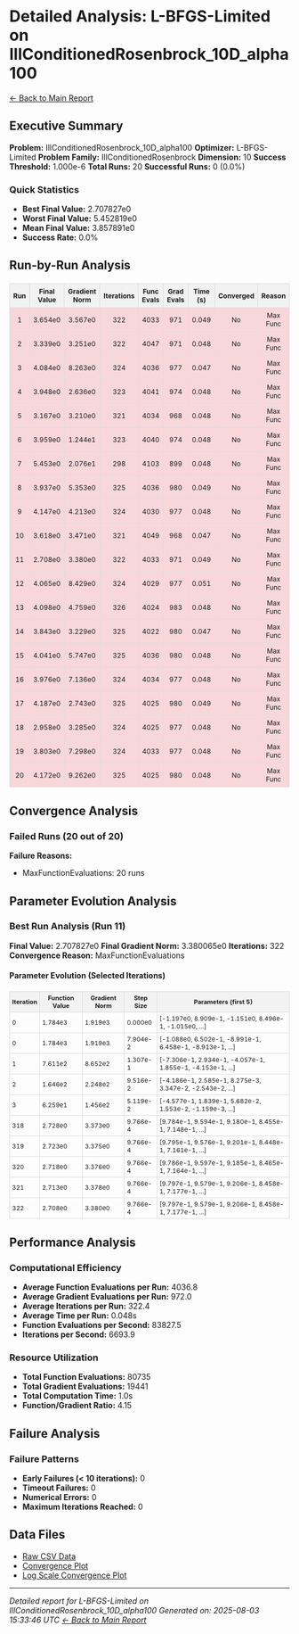 # Detailed Analysis: L-BFGS-Limited on IllConditionedRosenbrock_10D_alpha100
[← Back to Main Report](benchmark_report.md)
## Executive Summary
**Problem:** IllConditionedRosenbrock_10D_alpha100
**Optimizer:** L-BFGS-Limited
**Problem Family:** IllConditionedRosenbrock
**Dimension:** 10
**Success Threshold:** 1.000e-6
**Total Runs:** 20
**Successful Runs:** 0 (0.0%)

### Quick Statistics
* **Best Final Value:** 2.707827e0
* **Worst Final Value:** 5.452819e0
* **Mean Final Value:** 3.857891e0
* **Success Rate:** 0.0%


## Run-by-Run Analysis
<table style="border-collapse: collapse; width: 100%; margin: 20px 0; font-size: 12px;">
<tr style="background-color: #f2f2f2;">
<th style="border: 1px solid #ddd; padding: 6px; text-align: center;">Run</th>
<th style="border: 1px solid #ddd; padding: 6px; text-align: center;">Final Value</th>
<th style="border: 1px solid #ddd; padding: 6px; text-align: center;">Gradient Norm</th>
<th style="border: 1px solid #ddd; padding: 6px; text-align: center;">Iterations</th>
<th style="border: 1px solid #ddd; padding: 6px; text-align: center;">Func Evals</th>
<th style="border: 1px solid #ddd; padding: 6px; text-align: center;">Grad Evals</th>
<th style="border: 1px solid #ddd; padding: 6px; text-align: center;">Time (s)</th>
<th style="border: 1px solid #ddd; padding: 6px; text-align: center;">Converged</th>
<th style="border: 1px solid #ddd; padding: 6px; text-align: center;">Reason</th>
</tr>
<tr style="background-color: #f8d7da;">
<td style="border: 1px solid #ddd; padding: 6px; text-align: center;">1</td>
<td style="border: 1px solid #ddd; padding: 6px; text-align: center;">3.654e0</td>
<td style="border: 1px solid #ddd; padding: 6px; text-align: center;">3.567e0</td>
<td style="border: 1px solid #ddd; padding: 6px; text-align: center;">322</td>
<td style="border: 1px solid #ddd; padding: 6px; text-align: center;">4033</td>
<td style="border: 1px solid #ddd; padding: 6px; text-align: center;">971</td>
<td style="border: 1px solid #ddd; padding: 6px; text-align: center;">0.049</td>
<td style="border: 1px solid #ddd; padding: 6px; text-align: center;">No</td>
<td style="border: 1px solid #ddd; padding: 6px; text-align: center;">Max Func</td>
</tr>
<tr style="background-color: #f8d7da;">
<td style="border: 1px solid #ddd; padding: 6px; text-align: center;">2</td>
<td style="border: 1px solid #ddd; padding: 6px; text-align: center;">3.339e0</td>
<td style="border: 1px solid #ddd; padding: 6px; text-align: center;">3.251e0</td>
<td style="border: 1px solid #ddd; padding: 6px; text-align: center;">322</td>
<td style="border: 1px solid #ddd; padding: 6px; text-align: center;">4047</td>
<td style="border: 1px solid #ddd; padding: 6px; text-align: center;">971</td>
<td style="border: 1px solid #ddd; padding: 6px; text-align: center;">0.048</td>
<td style="border: 1px solid #ddd; padding: 6px; text-align: center;">No</td>
<td style="border: 1px solid #ddd; padding: 6px; text-align: center;">Max Func</td>
</tr>
<tr style="background-color: #f8d7da;">
<td style="border: 1px solid #ddd; padding: 6px; text-align: center;">3</td>
<td style="border: 1px solid #ddd; padding: 6px; text-align: center;">4.084e0</td>
<td style="border: 1px solid #ddd; padding: 6px; text-align: center;">8.263e0</td>
<td style="border: 1px solid #ddd; padding: 6px; text-align: center;">324</td>
<td style="border: 1px solid #ddd; padding: 6px; text-align: center;">4036</td>
<td style="border: 1px solid #ddd; padding: 6px; text-align: center;">977</td>
<td style="border: 1px solid #ddd; padding: 6px; text-align: center;">0.047</td>
<td style="border: 1px solid #ddd; padding: 6px; text-align: center;">No</td>
<td style="border: 1px solid #ddd; padding: 6px; text-align: center;">Max Func</td>
</tr>
<tr style="background-color: #f8d7da;">
<td style="border: 1px solid #ddd; padding: 6px; text-align: center;">4</td>
<td style="border: 1px solid #ddd; padding: 6px; text-align: center;">3.948e0</td>
<td style="border: 1px solid #ddd; padding: 6px; text-align: center;">2.636e0</td>
<td style="border: 1px solid #ddd; padding: 6px; text-align: center;">323</td>
<td style="border: 1px solid #ddd; padding: 6px; text-align: center;">4041</td>
<td style="border: 1px solid #ddd; padding: 6px; text-align: center;">974</td>
<td style="border: 1px solid #ddd; padding: 6px; text-align: center;">0.048</td>
<td style="border: 1px solid #ddd; padding: 6px; text-align: center;">No</td>
<td style="border: 1px solid #ddd; padding: 6px; text-align: center;">Max Func</td>
</tr>
<tr style="background-color: #f8d7da;">
<td style="border: 1px solid #ddd; padding: 6px; text-align: center;">5</td>
<td style="border: 1px solid #ddd; padding: 6px; text-align: center;">3.167e0</td>
<td style="border: 1px solid #ddd; padding: 6px; text-align: center;">3.210e0</td>
<td style="border: 1px solid #ddd; padding: 6px; text-align: center;">321</td>
<td style="border: 1px solid #ddd; padding: 6px; text-align: center;">4034</td>
<td style="border: 1px solid #ddd; padding: 6px; text-align: center;">968</td>
<td style="border: 1px solid #ddd; padding: 6px; text-align: center;">0.048</td>
<td style="border: 1px solid #ddd; padding: 6px; text-align: center;">No</td>
<td style="border: 1px solid #ddd; padding: 6px; text-align: center;">Max Func</td>
</tr>
<tr style="background-color: #f8d7da;">
<td style="border: 1px solid #ddd; padding: 6px; text-align: center;">6</td>
<td style="border: 1px solid #ddd; padding: 6px; text-align: center;">3.959e0</td>
<td style="border: 1px solid #ddd; padding: 6px; text-align: center;">1.244e1</td>
<td style="border: 1px solid #ddd; padding: 6px; text-align: center;">323</td>
<td style="border: 1px solid #ddd; padding: 6px; text-align: center;">4040</td>
<td style="border: 1px solid #ddd; padding: 6px; text-align: center;">974</td>
<td style="border: 1px solid #ddd; padding: 6px; text-align: center;">0.048</td>
<td style="border: 1px solid #ddd; padding: 6px; text-align: center;">No</td>
<td style="border: 1px solid #ddd; padding: 6px; text-align: center;">Max Func</td>
</tr>
<tr style="background-color: #f8d7da;">
<td style="border: 1px solid #ddd; padding: 6px; text-align: center;">7</td>
<td style="border: 1px solid #ddd; padding: 6px; text-align: center;">5.453e0</td>
<td style="border: 1px solid #ddd; padding: 6px; text-align: center;">2.076e1</td>
<td style="border: 1px solid #ddd; padding: 6px; text-align: center;">298</td>
<td style="border: 1px solid #ddd; padding: 6px; text-align: center;">4103</td>
<td style="border: 1px solid #ddd; padding: 6px; text-align: center;">899</td>
<td style="border: 1px solid #ddd; padding: 6px; text-align: center;">0.048</td>
<td style="border: 1px solid #ddd; padding: 6px; text-align: center;">No</td>
<td style="border: 1px solid #ddd; padding: 6px; text-align: center;">Max Func</td>
</tr>
<tr style="background-color: #f8d7da;">
<td style="border: 1px solid #ddd; padding: 6px; text-align: center;">8</td>
<td style="border: 1px solid #ddd; padding: 6px; text-align: center;">3.937e0</td>
<td style="border: 1px solid #ddd; padding: 6px; text-align: center;">5.353e0</td>
<td style="border: 1px solid #ddd; padding: 6px; text-align: center;">325</td>
<td style="border: 1px solid #ddd; padding: 6px; text-align: center;">4036</td>
<td style="border: 1px solid #ddd; padding: 6px; text-align: center;">980</td>
<td style="border: 1px solid #ddd; padding: 6px; text-align: center;">0.049</td>
<td style="border: 1px solid #ddd; padding: 6px; text-align: center;">No</td>
<td style="border: 1px solid #ddd; padding: 6px; text-align: center;">Max Func</td>
</tr>
<tr style="background-color: #f8d7da;">
<td style="border: 1px solid #ddd; padding: 6px; text-align: center;">9</td>
<td style="border: 1px solid #ddd; padding: 6px; text-align: center;">4.147e0</td>
<td style="border: 1px solid #ddd; padding: 6px; text-align: center;">4.213e0</td>
<td style="border: 1px solid #ddd; padding: 6px; text-align: center;">324</td>
<td style="border: 1px solid #ddd; padding: 6px; text-align: center;">4030</td>
<td style="border: 1px solid #ddd; padding: 6px; text-align: center;">977</td>
<td style="border: 1px solid #ddd; padding: 6px; text-align: center;">0.048</td>
<td style="border: 1px solid #ddd; padding: 6px; text-align: center;">No</td>
<td style="border: 1px solid #ddd; padding: 6px; text-align: center;">Max Func</td>
</tr>
<tr style="background-color: #f8d7da;">
<td style="border: 1px solid #ddd; padding: 6px; text-align: center;">10</td>
<td style="border: 1px solid #ddd; padding: 6px; text-align: center;">3.618e0</td>
<td style="border: 1px solid #ddd; padding: 6px; text-align: center;">3.471e0</td>
<td style="border: 1px solid #ddd; padding: 6px; text-align: center;">321</td>
<td style="border: 1px solid #ddd; padding: 6px; text-align: center;">4049</td>
<td style="border: 1px solid #ddd; padding: 6px; text-align: center;">968</td>
<td style="border: 1px solid #ddd; padding: 6px; text-align: center;">0.047</td>
<td style="border: 1px solid #ddd; padding: 6px; text-align: center;">No</td>
<td style="border: 1px solid #ddd; padding: 6px; text-align: center;">Max Func</td>
</tr>
<tr style="background-color: #f8d7da;">
<td style="border: 1px solid #ddd; padding: 6px; text-align: center;">11</td>
<td style="border: 1px solid #ddd; padding: 6px; text-align: center;">2.708e0</td>
<td style="border: 1px solid #ddd; padding: 6px; text-align: center;">3.380e0</td>
<td style="border: 1px solid #ddd; padding: 6px; text-align: center;">322</td>
<td style="border: 1px solid #ddd; padding: 6px; text-align: center;">4033</td>
<td style="border: 1px solid #ddd; padding: 6px; text-align: center;">971</td>
<td style="border: 1px solid #ddd; padding: 6px; text-align: center;">0.049</td>
<td style="border: 1px solid #ddd; padding: 6px; text-align: center;">No</td>
<td style="border: 1px solid #ddd; padding: 6px; text-align: center;">Max Func</td>
</tr>
<tr style="background-color: #f8d7da;">
<td style="border: 1px solid #ddd; padding: 6px; text-align: center;">12</td>
<td style="border: 1px solid #ddd; padding: 6px; text-align: center;">4.065e0</td>
<td style="border: 1px solid #ddd; padding: 6px; text-align: center;">8.429e0</td>
<td style="border: 1px solid #ddd; padding: 6px; text-align: center;">324</td>
<td style="border: 1px solid #ddd; padding: 6px; text-align: center;">4029</td>
<td style="border: 1px solid #ddd; padding: 6px; text-align: center;">977</td>
<td style="border: 1px solid #ddd; padding: 6px; text-align: center;">0.051</td>
<td style="border: 1px solid #ddd; padding: 6px; text-align: center;">No</td>
<td style="border: 1px solid #ddd; padding: 6px; text-align: center;">Max Func</td>
</tr>
<tr style="background-color: #f8d7da;">
<td style="border: 1px solid #ddd; padding: 6px; text-align: center;">13</td>
<td style="border: 1px solid #ddd; padding: 6px; text-align: center;">4.098e0</td>
<td style="border: 1px solid #ddd; padding: 6px; text-align: center;">4.759e0</td>
<td style="border: 1px solid #ddd; padding: 6px; text-align: center;">326</td>
<td style="border: 1px solid #ddd; padding: 6px; text-align: center;">4024</td>
<td style="border: 1px solid #ddd; padding: 6px; text-align: center;">983</td>
<td style="border: 1px solid #ddd; padding: 6px; text-align: center;">0.048</td>
<td style="border: 1px solid #ddd; padding: 6px; text-align: center;">No</td>
<td style="border: 1px solid #ddd; padding: 6px; text-align: center;">Max Func</td>
</tr>
<tr style="background-color: #f8d7da;">
<td style="border: 1px solid #ddd; padding: 6px; text-align: center;">14</td>
<td style="border: 1px solid #ddd; padding: 6px; text-align: center;">3.843e0</td>
<td style="border: 1px solid #ddd; padding: 6px; text-align: center;">3.229e0</td>
<td style="border: 1px solid #ddd; padding: 6px; text-align: center;">325</td>
<td style="border: 1px solid #ddd; padding: 6px; text-align: center;">4022</td>
<td style="border: 1px solid #ddd; padding: 6px; text-align: center;">980</td>
<td style="border: 1px solid #ddd; padding: 6px; text-align: center;">0.047</td>
<td style="border: 1px solid #ddd; padding: 6px; text-align: center;">No</td>
<td style="border: 1px solid #ddd; padding: 6px; text-align: center;">Max Func</td>
</tr>
<tr style="background-color: #f8d7da;">
<td style="border: 1px solid #ddd; padding: 6px; text-align: center;">15</td>
<td style="border: 1px solid #ddd; padding: 6px; text-align: center;">4.041e0</td>
<td style="border: 1px solid #ddd; padding: 6px; text-align: center;">5.747e0</td>
<td style="border: 1px solid #ddd; padding: 6px; text-align: center;">325</td>
<td style="border: 1px solid #ddd; padding: 6px; text-align: center;">4036</td>
<td style="border: 1px solid #ddd; padding: 6px; text-align: center;">980</td>
<td style="border: 1px solid #ddd; padding: 6px; text-align: center;">0.048</td>
<td style="border: 1px solid #ddd; padding: 6px; text-align: center;">No</td>
<td style="border: 1px solid #ddd; padding: 6px; text-align: center;">Max Func</td>
</tr>
<tr style="background-color: #f8d7da;">
<td style="border: 1px solid #ddd; padding: 6px; text-align: center;">16</td>
<td style="border: 1px solid #ddd; padding: 6px; text-align: center;">3.976e0</td>
<td style="border: 1px solid #ddd; padding: 6px; text-align: center;">7.136e0</td>
<td style="border: 1px solid #ddd; padding: 6px; text-align: center;">324</td>
<td style="border: 1px solid #ddd; padding: 6px; text-align: center;">4034</td>
<td style="border: 1px solid #ddd; padding: 6px; text-align: center;">977</td>
<td style="border: 1px solid #ddd; padding: 6px; text-align: center;">0.048</td>
<td style="border: 1px solid #ddd; padding: 6px; text-align: center;">No</td>
<td style="border: 1px solid #ddd; padding: 6px; text-align: center;">Max Func</td>
</tr>
<tr style="background-color: #f8d7da;">
<td style="border: 1px solid #ddd; padding: 6px; text-align: center;">17</td>
<td style="border: 1px solid #ddd; padding: 6px; text-align: center;">4.187e0</td>
<td style="border: 1px solid #ddd; padding: 6px; text-align: center;">2.743e0</td>
<td style="border: 1px solid #ddd; padding: 6px; text-align: center;">325</td>
<td style="border: 1px solid #ddd; padding: 6px; text-align: center;">4025</td>
<td style="border: 1px solid #ddd; padding: 6px; text-align: center;">980</td>
<td style="border: 1px solid #ddd; padding: 6px; text-align: center;">0.049</td>
<td style="border: 1px solid #ddd; padding: 6px; text-align: center;">No</td>
<td style="border: 1px solid #ddd; padding: 6px; text-align: center;">Max Func</td>
</tr>
<tr style="background-color: #f8d7da;">
<td style="border: 1px solid #ddd; padding: 6px; text-align: center;">18</td>
<td style="border: 1px solid #ddd; padding: 6px; text-align: center;">2.958e0</td>
<td style="border: 1px solid #ddd; padding: 6px; text-align: center;">3.285e0</td>
<td style="border: 1px solid #ddd; padding: 6px; text-align: center;">324</td>
<td style="border: 1px solid #ddd; padding: 6px; text-align: center;">4025</td>
<td style="border: 1px solid #ddd; padding: 6px; text-align: center;">977</td>
<td style="border: 1px solid #ddd; padding: 6px; text-align: center;">0.048</td>
<td style="border: 1px solid #ddd; padding: 6px; text-align: center;">No</td>
<td style="border: 1px solid #ddd; padding: 6px; text-align: center;">Max Func</td>
</tr>
<tr style="background-color: #f8d7da;">
<td style="border: 1px solid #ddd; padding: 6px; text-align: center;">19</td>
<td style="border: 1px solid #ddd; padding: 6px; text-align: center;">3.803e0</td>
<td style="border: 1px solid #ddd; padding: 6px; text-align: center;">7.298e0</td>
<td style="border: 1px solid #ddd; padding: 6px; text-align: center;">324</td>
<td style="border: 1px solid #ddd; padding: 6px; text-align: center;">4033</td>
<td style="border: 1px solid #ddd; padding: 6px; text-align: center;">977</td>
<td style="border: 1px solid #ddd; padding: 6px; text-align: center;">0.048</td>
<td style="border: 1px solid #ddd; padding: 6px; text-align: center;">No</td>
<td style="border: 1px solid #ddd; padding: 6px; text-align: center;">Max Func</td>
</tr>
<tr style="background-color: #f8d7da;">
<td style="border: 1px solid #ddd; padding: 6px; text-align: center;">20</td>
<td style="border: 1px solid #ddd; padding: 6px; text-align: center;">4.172e0</td>
<td style="border: 1px solid #ddd; padding: 6px; text-align: center;">9.262e0</td>
<td style="border: 1px solid #ddd; padding: 6px; text-align: center;">325</td>
<td style="border: 1px solid #ddd; padding: 6px; text-align: center;">4025</td>
<td style="border: 1px solid #ddd; padding: 6px; text-align: center;">980</td>
<td style="border: 1px solid #ddd; padding: 6px; text-align: center;">0.048</td>
<td style="border: 1px solid #ddd; padding: 6px; text-align: center;">No</td>
<td style="border: 1px solid #ddd; padding: 6px; text-align: center;">Max Func</td>
</tr>
</table>

## Convergence Analysis

### Failed Runs (20 out of 20)

**Failure Reasons:**
- MaxFunctionEvaluations: 20 runs

## Parameter Evolution Analysis

### Best Run Analysis (Run 11)
**Final Value:** 2.707827e0
**Final Gradient Norm:** 3.380065e0
**Iterations:** 322
**Convergence Reason:** MaxFunctionEvaluations

#### Parameter Evolution (Selected Iterations)

<table style="border-collapse: collapse; width: 100%; margin: 20px 0; font-size: 11px;">
<tr style="background-color: #f2f2f2;">
<th style="border: 1px solid #ddd; padding: 4px;">Iteration</th>
<th style="border: 1px solid #ddd; padding: 4px;">Function Value</th>
<th style="border: 1px solid #ddd; padding: 4px;">Gradient Norm</th>
<th style="border: 1px solid #ddd; padding: 4px;">Step Size</th>
<th style="border: 1px solid #ddd; padding: 4px;">Parameters (first 5)</th>
</tr>
<tr><td style="border: 1px solid #ddd; padding: 4px;">0</td><td style="border: 1px solid #ddd; padding: 4px;">1.784e3</td><td style="border: 1px solid #ddd; padding: 4px;">1.919e3</td><td style="border: 1px solid #ddd; padding: 4px;">0.000e0</td><td style="border: 1px solid #ddd; padding: 4px;">[-1.197e0, 8.909e-1, -1.151e0, 8.496e-1, -1.015e0, ...]</td></tr>
<tr><td style="border: 1px solid #ddd; padding: 4px;">0</td><td style="border: 1px solid #ddd; padding: 4px;">1.784e3</td><td style="border: 1px solid #ddd; padding: 4px;">1.919e3</td><td style="border: 1px solid #ddd; padding: 4px;">7.904e-2</td><td style="border: 1px solid #ddd; padding: 4px;">[-1.088e0, 6.502e-1, -8.991e-1, 6.458e-1, -8.913e-1, ...]</td></tr>
<tr><td style="border: 1px solid #ddd; padding: 4px;">1</td><td style="border: 1px solid #ddd; padding: 4px;">7.611e2</td><td style="border: 1px solid #ddd; padding: 4px;">8.652e2</td><td style="border: 1px solid #ddd; padding: 4px;">1.307e-1</td><td style="border: 1px solid #ddd; padding: 4px;">[-7.306e-1, 2.934e-1, -4.057e-1, 1.855e-1, -4.153e-1, ...]</td></tr>
<tr><td style="border: 1px solid #ddd; padding: 4px;">2</td><td style="border: 1px solid #ddd; padding: 4px;">1.646e2</td><td style="border: 1px solid #ddd; padding: 4px;">2.248e2</td><td style="border: 1px solid #ddd; padding: 4px;">9.516e-2</td><td style="border: 1px solid #ddd; padding: 4px;">[-4.186e-1, 2.585e-1, 8.275e-3, 3.347e-2, -2.543e-2, ...]</td></tr>
<tr><td style="border: 1px solid #ddd; padding: 4px;">3</td><td style="border: 1px solid #ddd; padding: 4px;">6.259e1</td><td style="border: 1px solid #ddd; padding: 4px;">1.456e2</td><td style="border: 1px solid #ddd; padding: 4px;">5.119e-2</td><td style="border: 1px solid #ddd; padding: 4px;">[-4.577e-1, 1.839e-1, 5.682e-2, 1.553e-2, -1.159e-3, ...]</td></tr>
<tr><td style="border: 1px solid #ddd; padding: 4px;">318</td><td style="border: 1px solid #ddd; padding: 4px;">2.728e0</td><td style="border: 1px solid #ddd; padding: 4px;">3.373e0</td><td style="border: 1px solid #ddd; padding: 4px;">9.766e-4</td><td style="border: 1px solid #ddd; padding: 4px;">[9.784e-1, 9.594e-1, 9.180e-1, 8.455e-1, 7.148e-1, ...]</td></tr>
<tr><td style="border: 1px solid #ddd; padding: 4px;">319</td><td style="border: 1px solid #ddd; padding: 4px;">2.723e0</td><td style="border: 1px solid #ddd; padding: 4px;">3.375e0</td><td style="border: 1px solid #ddd; padding: 4px;">9.766e-4</td><td style="border: 1px solid #ddd; padding: 4px;">[9.795e-1, 9.576e-1, 9.201e-1, 8.448e-1, 7.161e-1, ...]</td></tr>
<tr><td style="border: 1px solid #ddd; padding: 4px;">320</td><td style="border: 1px solid #ddd; padding: 4px;">2.718e0</td><td style="border: 1px solid #ddd; padding: 4px;">3.376e0</td><td style="border: 1px solid #ddd; padding: 4px;">9.766e-4</td><td style="border: 1px solid #ddd; padding: 4px;">[9.786e-1, 9.597e-1, 9.185e-1, 8.465e-1, 7.164e-1, ...]</td></tr>
<tr><td style="border: 1px solid #ddd; padding: 4px;">321</td><td style="border: 1px solid #ddd; padding: 4px;">2.713e0</td><td style="border: 1px solid #ddd; padding: 4px;">3.378e0</td><td style="border: 1px solid #ddd; padding: 4px;">9.766e-4</td><td style="border: 1px solid #ddd; padding: 4px;">[9.797e-1, 9.579e-1, 9.206e-1, 8.458e-1, 7.177e-1, ...]</td></tr>
<tr><td style="border: 1px solid #ddd; padding: 4px;">322</td><td style="border: 1px solid #ddd; padding: 4px;">2.708e0</td><td style="border: 1px solid #ddd; padding: 4px;">3.380e0</td><td style="border: 1px solid #ddd; padding: 4px;">9.766e-4</td><td style="border: 1px solid #ddd; padding: 4px;">[9.797e-1, 9.579e-1, 9.206e-1, 8.458e-1, 7.177e-1, ...]</td></tr>
</table>

## Performance Analysis

### Computational Efficiency
- **Average Function Evaluations per Run:** 4036.8
- **Average Gradient Evaluations per Run:** 972.0
- **Average Iterations per Run:** 322.4
- **Average Time per Run:** 0.048s
- **Function Evaluations per Second:** 83827.5
- **Iterations per Second:** 6693.9
### Resource Utilization
- **Total Function Evaluations:** 80735
- **Total Gradient Evaluations:** 19441
- **Total Computation Time:** 1.0s
- **Function/Gradient Ratio:** 4.15
## Failure Analysis

### Failure Patterns
- **Early Failures (< 10 iterations):** 0
- **Timeout Failures:** 0
- **Numerical Errors:** 0
- **Maximum Iterations Reached:** 0


## Data Files
* [Raw CSV Data](../data/problems/IllConditionedRosenbrock_10D_alpha100_results.csv)
* [Convergence Plot](../plots/IllConditionedRosenbrock_10D_alpha100.png)
* [Log Scale Convergence Plot](../plots/IllConditionedRosenbrock_10D_alpha100_log.png)


---
*Detailed report for L-BFGS-Limited on IllConditionedRosenbrock_10D_alpha100*
*Generated on: 2025-08-03 15:33:46 UTC*
*[← Back to Main Report](../benchmark_report.md)*
